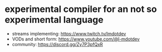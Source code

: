 # experimental compiler for an not so experimental language

- streams implementing: https://www.twitch.tv/lmdotdev
- VODs and short form: https://www.youtube.com/@l-mdotdev
- community: https://discord.gg/Zy7P3pfQxR